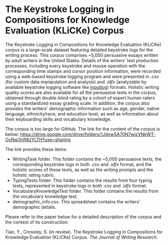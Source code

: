 # The Keystroke Logging in Compositions for Knowledge Evaluation (KLiCKe) Corpus

The Keystroke Logging in Compositions for Knowledge Evaluation (KLiCKe) corpus is a large-scale dataset featuring detailed keystroke logs for the writing process. This corpus comprises ~5,000 persuasive essays written by adult writers in the United States. Details of the writers' text production processes, including every keystroke and mouse operation with the corresponding time stamps and cursor position information, were recorded using a web-based keystroke logging program and were presented in _.csv_ (for custom data manipulation and analysis) and _.idfx_ (analyzable by available keystroke logging software like [Inputlog](https://www.inputlog.net/)) formats. Holistic writing quality scores are also available for all the persuasive texts in the corpus, obtained through double-blind rating by a cohort of expert human raters using a standardized essay grading scale. In addition, the corpus also provides the writers' demographic information such as age, gender, native language, ethnicity/race, and education level, as well as information about their keyboarding skills and vocabulary knowledge.

The corpus is too large for GitHub. The link for the content of the corpus is below:
https://drive.google.com/drive/folders/1JdnwSA70N7wizVNkWT-OvNw3nR8zYLTH?usp=sharing

The link provides these items:

- WritingTask folder. This folder contains the ~5,000 persuasive texts, the corresponding keystroke logs in both _.csv_ and _.idfx_ format, and the holistic scores of these texts, as well as the writing prompts and the holistic rating rubric.
- TypingTests folder. This folder contains the results from four typing tests, represented in keystroke logs in both _.csv_ and _.idfx_ format.
- VocabularyKnowledgeTest folder. This folder contains the results from the vocabulary knowledge test.
- demographic_info.csv. This spreadsheet contains the writers' demographic details.

Please refer to the paper below for a detailed description of the corpus and the context of its construction:

Tian, Y., Crossley, S. (in review). The Keystroke Logging in Compositions for Knowledge Evaluation (KLiCKe) Corpus. _The Journal of Writing Research_.
